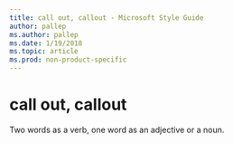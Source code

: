 ```yaml
---
title: call out, callout - Microsoft Style Guide
author: pallep
ms.author: pallep
ms.date: 1/19/2018
ms.topic: article
ms.prod: non-product-specific
---
```


# call out, callout

Two words as a verb, one word as an adjective or a noun.
